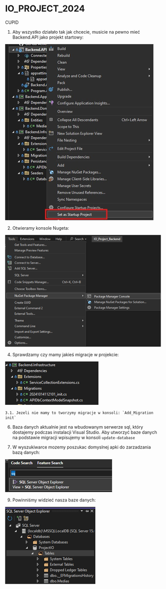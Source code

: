 # IO_PROJECT_2024
CUPID

1. Aby wszystko działało tak jak chcecie, musicie na pewno mieć Backend.API jako projekt startowy:

![api jako projekt startowy](Documentation/Images/api_startup.jpg)

2. Otwieramy konsole Nugeta:

![nuget console](Documentation/Images/nuget_console.png)

4. Sprawdzamy czy mamy jakieś migracje w projekcie:
   
![migrations](Documentation/Images/Migrations.png)

    3.1. Jezeli nie mamy to tworzymy migracje w konsoli: `Add_Migration init`

6. Baza danych aktualnie jest na wbudowanym serwerze sql, który dostajemy podczas instalacji Visual Studio. Aby utworzyć baze danych na podstawie migracji wpisujemy w konsoli `update-database`

7. W wyszukiwarce mozemy poszukac domyslnej apki do zarzadzania bazą danych:
   
![sql_server_explorer](Documentation/Images/sql_explorer.png)

9. Powinniśmy widzieć nasza baze danych:
    
![baza danych](Documentation/Images/baza_w_sql_explorer.png)
